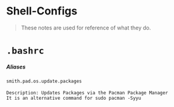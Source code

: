 # Shell-Configs

> These notes are used for reference of what they do. 



# `.bashrc`

##### Aliases 

`smith.pad.os.update.packages`

`Description: Updates Packages via the Pacman Package Manager`
`	      It is an alternative command for sudo pacman -Syyu`

